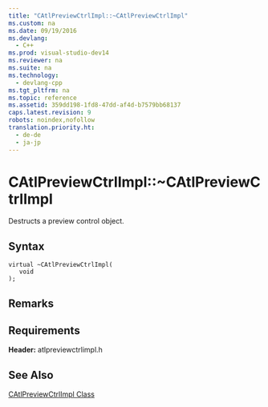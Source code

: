 ```yaml
---
title: "CAtlPreviewCtrlImpl::~CAtlPreviewCtrlImpl"
ms.custom: na
ms.date: 09/19/2016
ms.devlang: 
  - C++
ms.prod: visual-studio-dev14
ms.reviewer: na
ms.suite: na
ms.technology: 
  - devlang-cpp
ms.tgt_pltfrm: na
ms.topic: reference
ms.assetid: 359dd198-1fd8-47dd-af4d-b7579bb68137
caps.latest.revision: 9
robots: noindex,nofollow
translation.priority.ht: 
  - de-de
  - ja-jp
---
```

# CAtlPreviewCtrlImpl::~CAtlPreviewCtrlImpl
Destructs a preview control object.  
  
## Syntax  
  
```  
virtual ~CAtlPreviewCtrlImpl(  
   void  
);  
```  
  
## Remarks  
  
## Requirements  
 **Header:** atlpreviewctrlimpl.h  
  
## See Also  
 [CAtlPreviewCtrlImpl Class](../vs140/CAtlPreviewCtrlImpl-Class.md)